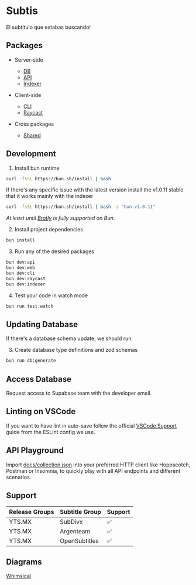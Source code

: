 # Subtis

El subtítulo que estabas buscando!

## Packages

- Server-side
  - [DB](/packages/db/)
  - [API](/packages/api/)
  - [Indexer](/packages/indexer/)

- Client-side
  - [CLI](/packages/cli/)
  - [Raycast](/packages/raycast/)

- Cross packages
  - [Shared](/packages/shared/)

## Development

1. Install bun runtime

```bash
curl -fsSL https://bun.sh/install | bash
```

If there's any specific issue with the latest version install the v1.0.11 stable that it works mainly with the indexer

```bash
curl -fsSL https://bun.sh/install | bash -s "bun-v1.0.11"
```

_At least until [Brotly](https://github.com/oven-sh/bun/issues/267) is fully supported on Bun._

2. Install project dependencies

```bash
bun install
```

3. Run any of the desired packages

```bash
bun dev:api
bun dev:web
bun dev:cli
bun dev:raycast
bun dev:indexer
```

4. Test your code in watch mode

```bash
bun run test:watch
```

## Updating Database

If there's a database schema update, we should run:

3. Create database type definitions and zod schemas
```bash
bun run db:generate
```

## Access Database

Request access to Supabase team with the developer email.

## Linting on VSCode

If you want to have lint in auto-save follow the official [VSCode Support](https://github.com/antfu/eslint-config#vs-code-support-auto-fix) guide from the ESLint config we use.

## API Playground

Import [docs/collection.json](/docs/collection.json) into your preferred HTTP client like Hoppscotch, Postman or Insomnia, to quickly play with all API endpoints and different scenarios.

## Support

| Release Groups | Subtitle Group | Support |
| -------------- | -------------- | ------- |
| YTS.MX         | SubDivx        | ✅      |
| YTS.MX         | Argenteam      | ✅      |
| YTS.MX         | OpenSubtitles  | ✅      |

## Diagrams

[Whimsical](https://whimsical.com/Subtis-9VTuUJTU3KcGLHGbk19ioA)
